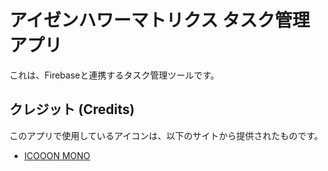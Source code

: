 # アイゼンハワーマトリクス タスク管理アプリ

これは、Firebaseと連携するタスク管理ツールです。

## クレジット (Credits)

このアプリで使用しているアイコンは、以下のサイトから提供されたものです。

- [ICOOON MONO](https://icooon-mono.com/)
